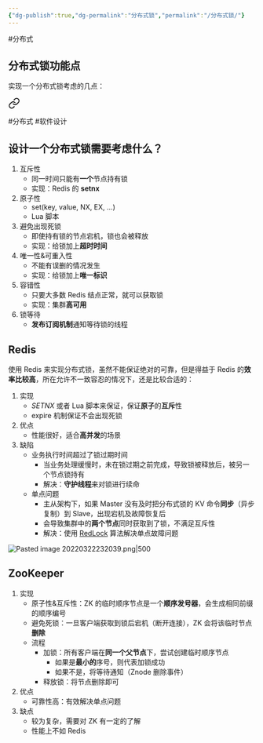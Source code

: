 ```yaml
---
{"dg-publish":true,"dg-permalink":"分布式锁","permalink":"/分布式锁/"}
---
```



#分布式 

## 分布式锁功能点

实现一个分布式锁考虑的几点：


<div class="transclusion internal-embed is-loaded"><a class="markdown-embed-link" href="/设计一个分布式锁/" aria-label="Open link"><svg xmlns="http://www.w3.org/2000/svg" width="24" height="24" viewBox="0 0 24 24" fill="none" stroke="currentColor" stroke-width="2" stroke-linecap="round" stroke-linejoin="round" class="svg-icon lucide-link"><path d="M10 13a5 5 0 0 0 7.54.54l3-3a5 5 0 0 0-7.07-7.07l-1.72 1.71"></path><path d="M14 11a5 5 0 0 0-7.54-.54l-3 3a5 5 0 0 0 7.07 7.07l1.71-1.71"></path></svg></a><div class="markdown-embed">





#分布式 #软件设计 

## 设计一个分布式锁需要考虑什么？

1. 互斥性
	- 同一时间只能有**一个**节点持有锁
	- 实现：Redis 的 **setnx**
2. 原子性
	- set(key, value, NX, EX, ...)
	- Lua 脚本
3. 避免出现死锁
	- 即使持有锁的节点宕机，锁也会被释放
	- 实现：给锁加上**超时时间**
4. 唯一性&可重入性
	- 不能有误删的情况发生
	- 实现：给锁加上**唯一标识**
5. 容错性
	- 只要大多数 Redis 结点正常，就可以获取锁
	- 实现：集群**高可用**
6. 锁等待
	- **发布订阅机制**通知等待锁的线程

</div></div>


## Redis

使用 Redis 来实现分布式锁，虽然不能保证绝对的可靠，但是得益于 Redis 的**效率比较高**，所在允许不一致容忍的情况下，还是比较合适的：
1. 实现
	- *SETNX* 或者 Lua 脚本来保证，保证**原子**的**互斥**性
	- expire 机制保证不会出现死锁
2. 优点
	- 性能很好，适合**高并发**的场景
3. 缺陷
	- 业务执行时间超过了锁过期时间
		- 当业务处理缓慢时，未在锁过期之前完成，导致锁被释放后，被另一个节点锁持有
		- 解决：**守护线程**来对锁进行续命
	- 单点问题
		- 主从架构下，如果 Master 没有及时把分布式锁的 KV 命令**同步**（异步复制）到 Slave，出现宕机及故障恢复后
		- 会导致集群中的**两个节点**同时获取到了锁，不满足互斥性
		- 解决：使用 [RedLock](https://redis.io/topics/distlock) 算法解决单点故障问题

![Pasted image 20220322232039.png|500](/img/user/attachments/images/Pasted%20image%2020220322232039.png)

## ZooKeeper

1. 实现
	- 原子性&互斥性：ZK 的临时顺序节点是一个**顺序发号器**，会生成相同前缀的顺序编号
	- 避免死锁：一旦客户端获取到锁后宕机（断开连接），ZK 会将该临时节点**删除**
	- 流程
		- 加锁：所有客户端在**同一个父节点**下，尝试创建临时顺序节点
			- 如果是**最小的**序号，则代表加锁成功
			- 如果不是，将等待通知（Znode 删除事件）
		- 释放锁：将节点删除即可
2. 优点
	- 可靠性高：有效解决单点问题
3. 缺点
	- 较为复杂，需要对 ZK 有一定的了解
	- 性能上不如 Redis